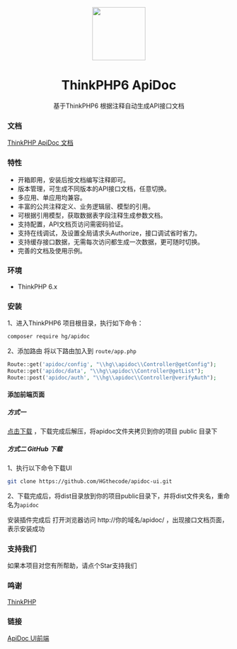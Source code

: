 <p align="center">
  <a href="#">
    <img width="120" src="https://hgthecode.github.io/thinkphp-apidoc/images/logo.png">
  </a>
</p>

<h1 align="center">
  <a target="_blank">ThinkPHP6 ApiDoc</a>
</h1>

<div align="center">

基于ThinkPHP6 根据注释自动生成API接口文档

</div>


### 文档
<a href="https://hgthecode.github.io/thinkphp-apidoc/">ThinkPHP ApiDoc 文档</a>

### 特性

- 开箱即用，安装后按文档编写注释即可。
- 版本管理，可生成不同版本的API接口文档，任意切换。
- 多应用、单应用均兼容。
- 丰富的公共注释定义、业务逻辑层、模型的引用。
- 可根据引用模型，获取数据表字段注释生成参数文档。
- 支持配置，API文档页访问需密码验证。
- 支持在线调试，及设置全局请求头Authorize，接口调试省时省力。
- 支持缓存接口数据，无需每次访问都生成一次数据，更可随时切换。
- 完善的文档及使用示例。

### 环境

- ThinkPHP 6.x 

### 安装
1、进入ThinkPHP6 项目根目录，执行如下命令：
```sh
composer require hg/apidoc
```

2、添加路由
将以下路由加入到 `route/app.php`

```php
Route::get('apidoc/config', "\\hg\\apidoc\\Controller@getConfig");
Route::get('apidoc/data', "\\hg\\apidoc\\Controller@getList");
Route::post('apidoc/auth', "\\hg\\apidoc\\Controller@verifyAuth");
```


#### 添加前端页面

##### 方式一 

[点击下载](https://apidoc.demo.hg-code.com/download/apidoc.zip) ，下载完成后解压，将apidoc文件夹拷贝到你的项目 public 目录下

##### 方式二 GitHub 下载
 1、执行以下命令下载UI
```sh
git clone https://github.com/HGthecode/apidoc-ui.git
```
 2、下载完成后，将dist目录放到你的项目public目录下，并将dist文件夹名，重命名为`apidoc`

安装插件完成后 打开浏览器访问   http://你的域名/apidoc/ ，出现接口文档页面，表示安装成功


### 支持我们
如果本项目对您有所帮助，请点个Star支持我们

### 鸣谢
[ThinkPHP](http://www.thinkphp.cn/) 

### 链接
 <a href="https://github.com/HGthecode/apidoc-ui" target="_blank">ApiDoc UI前端</a>

